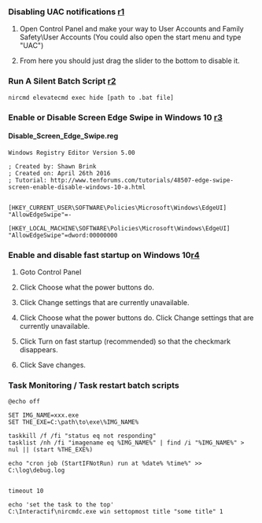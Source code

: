 ### Disabling UAC notifications [r1]

1) Open Control Panel and make your way to User Accounts and Family Safety\User Accounts (You could also open the start menu and type "UAC")

2) From here you should just drag the slider to the bottom to disable it.

### Run A Silent Batch Script [r2]
```
nircmd elevatecmd exec hide [path to .bat file]
```

### Enable or Disable Screen Edge Swipe in Windows 10 [r3]
#### Disable_Screen_Edge_Swipe.reg
```
Windows Registry Editor Version 5.00

; Created by: Shawn Brink
; Created on: April 26th 2016
; Tutorial: http://www.tenforums.com/tutorials/48507-edge-swipe-screen-enable-disable-windows-10-a.html


[HKEY_CURRENT_USER\SOFTWARE\Policies\Microsoft\Windows\EdgeUI]
"AllowEdgeSwipe"=-

[HKEY_LOCAL_MACHINE\SOFTWARE\Policies\Microsoft\Windows\EdgeUI]
"AllowEdgeSwipe"=dword:00000000
```

### Enable and disable fast startup on Windows 10[r4]
1. Goto Control Panel
2. Click Choose what the power buttons do.
3. Click Change settings that are currently unavailable.

4. Click Choose what the power buttons do. Click Change settings that are currently unavailable.
5. Click Turn on fast startup (recommended) so that the checkmark disappears.
6. Click Save changes.

### Task Monitoring / Task restart batch scripts
```
@echo off

SET IMG_NAME=xxx.exe
SET THE_EXE=C:\path\to\exe\%IMG_NAME%

taskkill /f /fi "status eq not responding"
tasklist /nh /fi "imagename eq %IMG_NAME%" | find /i "%IMG_NAME%" > nul || (start %THE_EXE%)

echo "cron job (StartIFNotRun) run at %date% %time%" >> C:\log\debug.log


timeout 10

echo 'set the task to the top'
C:\Interactif\nircmdc.exe win settopmost title "some title" 1


```

[r1]: https://superuser.com/questions/1191650/why-is-windows-10-always-asking-for-administrator-permission-to-move-files
[r2]: https://www.raymond.cc/blog/hidden-start-runs-batch-files-silently-without-flickering-console/
[r3]: https://www.tenforums.com/tutorials/48507-enable-disable-edge-swipe-screen-windows-10-a.html
[r4]: https://www.windowscentral.com/how-disable-windows-10-fast-startup
